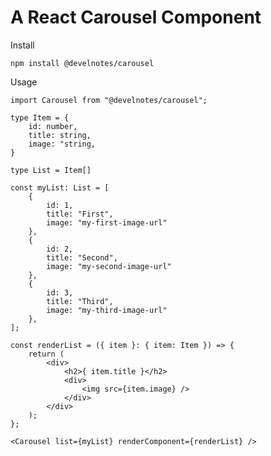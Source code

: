 # A React Carousel Component

Install

    npm install @develnotes/carousel


Usage

    import Carousel from "@develnotes/carousel";

    type Item = {
        id: number,
        title: string,
        image: "string,
    }

    type List = Item[]

    const myList: List = [
        {
            id: 1,
            title: "First",
            image: "my-first-image-url"
        },
        {
            id: 2,
            title: "Second",
            image: "my-second-image-url"
        },
        {
            id: 3,
            title: "Third",
            image: "my-third-image-url"
        },
    ];

    const renderList = ({ item }: { item: Item }) => {
        return (
            <div>
                <h2>{ item.title }</h2>
                <div>
                    <img src={item.image} />
                </div>
            </div>
        );
    };

    <Carousel list={myList} renderComponent={renderList} />